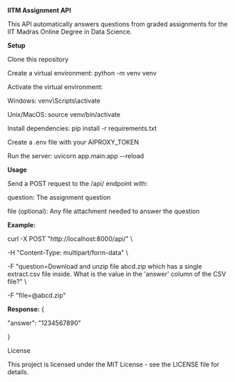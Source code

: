 **IITM Assignment API**

This API automatically answers questions from graded assignments for the IIT Madras Online Degree in Data Science.

**Setup**

Clone this repository

Create a virtual environment: python -m venv venv

Activate the virtual environment:

Windows: venv\Scripts\activate

Unix/MacOS: source venv/bin/activate

Install dependencies: pip install -r requirements.txt

Create a .env file with your AIPROXY_TOKEN

Run the server: uvicorn app.main:app --reload

**Usage**

Send a POST request to the /api/ endpoint with:

question: The assignment question

file (optional): Any file attachment needed to answer the question

**Example:**

curl -X POST "http://localhost:8000/api/" \

  -H "Content-Type: multipart/form-data" \

  -F "question=Download and unzip file abcd.zip which has a single extract.csv file inside. What is the value in the 'answer' column of the CSV file?" \

  -F "file=@abcd.zip"

**Response:**
{

  "answer": "1234567890"

}

License

This project is licensed under the MIT License - see the LICENSE file for details.
